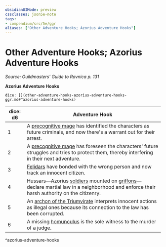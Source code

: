 ```yaml
---
obsidianUIMode: preview
cssclasses: json5e-note
tags:
- compendium/src/5e/ggr
aliases: ["Other Adventure Hooks; Azorius Adventure Hooks"]
---
```

# Other Adventure Hooks; Azorius Adventure Hooks
*Source: Guildmasters' Guide to Ravnica p. 131* 

**Azorius Adventure Hooks**

`dice: [](other-adventure-hooks-azorius-adventure-hooks-ggr.md#^azorius-adventure-hooks)`

| dice: d6 | Adventure Hook |
|----------|----------------|
| 1 | A [precognitive mage](2-Mechanics/CLI/bestiary/humanoid/precognitive-mage-ggr.md) has identified the characters as future criminals, and now there's a warrant out for their arrest. |
| 2 | A [precognitive mage](2-Mechanics/CLI/bestiary/humanoid/precognitive-mage-ggr.md) has foreseen the characters' future struggles and tries to protect them, thereby interfering in their next adventure. |
| 3 | [Felidars](2-Mechanics/CLI/bestiary/celestial/felidar-ggr.md) have bonded with the wrong person and now track an innocent citizen. |
| 4 | Hussars—Azorius [soldiers](2-Mechanics/CLI/bestiary/humanoid/soldier-ggr.md)  mounted on [griffons](2-Mechanics/CLI/bestiary/monstrosity/griffon.md)—declare martial law in a neighborhood and enforce their harsh authority on the citizenry. |
| 5 | An [archon of the Triumvirate](2-Mechanics/CLI/bestiary/celestial/archon-of-the-triumvirate-ggr.md) interprets innocent actions as illegal ones because its connection to the law has been corrupted. |
| 6 | A missing [homunculus](2-Mechanics/CLI/bestiary/construct/homunculus.md) is the sole witness to the murder of a judge. |
^azorius-adventure-hooks